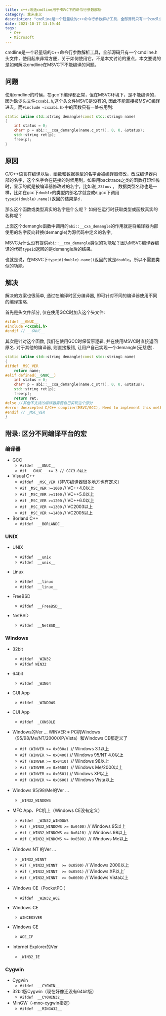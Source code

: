 ```yaml
---
title: c++:改造cmdline用于MSVC下的命令行参数解析
category: 拿来主义
description: "cmdline是一个轻量级的c++命令行参数解析工具，全部源码只有一个cmdline.h头文件，使用起来非常方便，关于如何使用它，不是本文讨论的重点，本文要说的是如何解决cmdline在MSVC下不能编译的问题。"
date: 2021-10-17 13:19:44
tags:
  - C++
  - Microsoft
---
```


cmdline是一个轻量级的c++命令行参数解析工具，全部源码只有一个cmdline.h头文件，使用起来非常方便，关于如何使用它，不是本文讨论的重点，本文要说的是如何解决cmdline在MSVC下不能编译的问题。

<!--more-->

## 问题

使用cmdline的时候，在gcc下编译都正常，但在MSVC环境下，是不能编译的，因为缺少头文件`cxxabi.h`,这个头文件MSVC是没有的, 因此不能直接被MSVC编译进去。而`#include <cxxabi.h>`中的函数只有一处被用到: 

```c++
static inline std::string demangle(const std::string& name)
{
    int status = 0;
    char* p = abi::__cxa_demangle(name.c_str(), 0, 0, &status);
    std::string ret(p);
    free(p);
}
```

## 原因

C/C++语言在编译以后，函数和数据类型的名字会被编译器修改，改成编译器内部的名字，这个名字会在链接的时候用到。如果用backtrace之类的函数打印堆栈时，显示的就是被编译器修改过的名字，比如说`_Z3foov` ， 数据类型名称也是一样，比如在gcc下`double`的类型内部名字就变成`d`,gcc下调用`typeid(double).name()`返回的结果是`d` .

那么这个函数或类型真实的名字是什么呢？ 如何在运行时获取类型或函数真实的名称呢？ 

上面这个demangle函数中调用的`abi::__cxa_demangle`的作用就是将编译器内部使用的名字反向转换(demangle)为源代码中定义的名字。 

MSVC为什么没有提供`abi::__cxa_demangle`类似的功能呢？因为MSVC编译器编译的代码`typeid`返回的是demangle后的结果。 

也就是说，在MSVC下`typeid(double).name()`返回的就是`double`。所以不需要类似的功能。

## 解决

解决的方案也很简单, 通过在编译时区分编译器, 即可针对不同的编译器使用不同的编译策略. 

首先是头文件部分, 仅在使用GCC时加入这个头文件:

```c++
#ifdef __GNUC__
#include <cxxabi.h>
#endif // __GNUC__
```

其次是针对这个函数, 我们在使用GCC时保留原逻辑, 并在使用MSVC时直接返回原名. 对于其他的编译器, 则直接报错, 让用户自己实现一个demangle(无慈悲).

```c++
static inline std::string demangle(const std::string& name)
{
#ifdef _MSC_VER
    return name;
#elif defined(__GNUC__)
    int status = 0;
    char* p = abi::__cxa_demangle(name.c_str(), 0, 0, &status);
    std::string ret(p);
    free(p);
    return ret;
#else //其他不支持的编译器需要自己实现这个部分
#error Unexcepted C/C++ complier(MSVC/GCC), Need to implement this method for demangle
#endif // _MSC_VER
}
```

## 附录: 区分不同编译平台的宏

### 编译器

* GCC
  * `#ifdef  __GNUC__`
  * `#if __GNUC__ >= 3 // GCC3.0以上`
* Visual C++
  * `#ifdef  _MSC_VER`（非VC编译器很多地方也有定义）
  * `#if _MSC_VER >=1000` // VC++4.0以上
  * `#if _MSC_VER >=1100` // VC++5.0以上
  * `#if _MSC_VER >=1200` // VC++6.0以上
  * `#if _MSC_VER >=1300` // VC2003以上
  * `#if _MSC_VER >=1400` // VC2005以上
* Borland  C++
  * `#ifdef  __BORLANDC__`

### UNIX

* UNIX
  * `#ifdef  __unix`
  * `#ifdef  __unix__`

* Linux 
  * `#ifdef  __linux`
  * `#ifdef  __linux__`

* FreeBSD 
  * `#ifdef  __FreeBSD__`
* NetBSD 
  * `#ifdef  __NetBSD__`

### Windows

* 32bit
  * `#ifdef  _WIN32`
  * `#ifdef WIN32`
* 64bit
  * `#ifdef  _WIN64`
* GUI  App
  * `#ifdef  _WINDOWS `
* CUI  App
  * `#ifdef  _CONSOLE`
* Windows的Ver … WINVER
  ※ PC机Windows（95/98/Me/NT/2000/XP/Vista）和Windows CE都定义了
  * `#if (WINVER >= 0x030a) `// Windows 3.1以上
  * `#if (WINVER >= 0x0400)` // Windows 95/NT 4.0以上
  * `#if (WINVER >= 0x0410) `// Windows 98以上
  * `#if (WINVER >= 0x0500) `// Windows Me/2000以上
  * `#if (WINVER >= 0x0501)` // Windows XP以上
  * `#if (WINVER >= 0x0600) `// Windows Vista以上
* Windows 95/98/Me的Ver … 
  * `_WIN32_WINDOWS`
* MFC App、PC机上（Windows CE没有定义）
  * `#ifdef  _WIN32_WINDOWS`
  * `#if (_WIN32_WINDOWS >= 0x0400)` // Windows 95以上
  * `#if (_WIN32_WINDOWS >= 0x0410) `// Windows 98以上
  * `#if (_WIN32_WINDOWS >= 0x0500) `// Windows Me以上

* Windows NT 的Ver … 
  * `_WIN32_WINNT`
  * `#if (_WIN32_WINNT  >= 0x0500)` // Windows 2000以上
  * `#if (_WIN32_WINNT  >= 0x0501)` // Windows XP以上`
  * `#if (_WIN32_WINNT  >= 0x0600)` // Windows Vista以上

* Windows CE（PocketPC ）
  * `#ifdef  _WIN32_WCE`
* Windows CE
  * `WINCEOSVER`
* Windows CE
  * `WCE_IF`
* Internet Explorer的Ver 
  * `_WIN32_IE `

### Cygwin
* Cygwin
  * `#ifdef  __CYGWIN__`
* 32bit版Cygwin（现在好像还没有64bit版）
  * `#ifdef  __CYGWIN32__`
* MinGW（-mno-cygwin指定）
  * `#ifdef  __MINGW32__`
